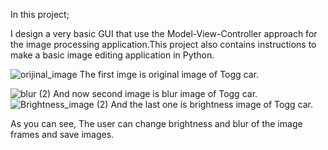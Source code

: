 In this project;

I design a very basic GUI that use the Model-View-Controller approach for the image processing application.This project also contains instructions to make a basic image editing application in Python.

![orijinal_image](https://user-images.githubusercontent.com/80620991/163864308-73d609bc-c76b-4510-9156-4e89f79fe85f.png)
                            The first imge is original image of Togg car.
                             
![blur (2)](https://user-images.githubusercontent.com/80620991/163864930-d2bb16e2-3ec1-4c0c-9217-47e92c6bfcc2.png)
                             And now second image is blur image of Togg car.
![Brightness_image (2)](https://user-images.githubusercontent.com/80620991/163865063-46b73bea-cc87-4074-bb95-4d79abdf3162.png)
                               And the last one is brightness image of Togg car.       

As you can see, The user can change brightness and blur of the image frames and save images. 
